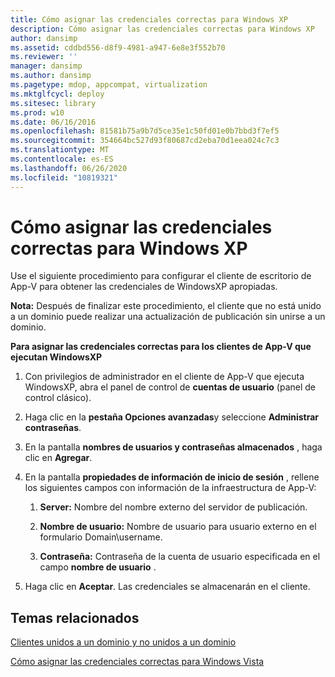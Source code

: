 ```yaml
---
title: Cómo asignar las credenciales correctas para Windows XP
description: Cómo asignar las credenciales correctas para Windows XP
author: dansimp
ms.assetid: cddbd556-d8f9-4981-a947-6e8e3f552b70
ms.reviewer: ''
manager: dansimp
ms.author: dansimp
ms.pagetype: mdop, appcompat, virtualization
ms.mktglfcycl: deploy
ms.sitesec: library
ms.prod: w10
ms.date: 06/16/2016
ms.openlocfilehash: 81581b75a9b7d5ce35e1c50fd01e0b7bbd3f7ef5
ms.sourcegitcommit: 354664bc527d93f80687cd2eba70d1eea024c7c3
ms.translationtype: MT
ms.contentlocale: es-ES
ms.lasthandoff: 06/26/2020
ms.locfileid: "10819321"
---
```

# Cómo asignar las credenciales correctas para Windows XP


Use el siguiente procedimiento para configurar el cliente de escritorio de App-V para obtener las credenciales de WindowsXP apropiadas.

**Nota:**  Después de finalizar este procedimiento, el cliente que no está unido a un dominio puede realizar una actualización de publicación sin unirse a un dominio.

 

**Para asignar las credenciales correctas para los clientes de App-V que ejecutan WindowsXP**

1.  Con privilegios de administrador en el cliente de App-V que ejecuta WindowsXP, abra el panel de control de **cuentas de usuario** (panel de control clásico).

2.  Haga clic en la **pestaña Opciones avanzadas**y seleccione **Administrar contraseñas**.

3.  En la pantalla **nombres de usuarios y contraseñas almacenados** , haga clic en **Agregar**.

4.  En la pantalla **propiedades de información de inicio de sesión** , rellene los siguientes campos con información de la infraestructura de App-V:

    1.  **Server:** Nombre del nombre externo del servidor de publicación.

    2.  **Nombre de usuario:** Nombre de usuario para usuario externo en el formulario Domain\\username.

    3.  **Contraseña:** Contraseña de la cuenta de usuario especificada en el campo **nombre de usuario** .

5.  Haga clic en **Aceptar**. Las credenciales se almacenarán en el cliente.

## Temas relacionados


[Clientes unidos a un dominio y no unidos a un dominio](domain-joined-and-non-domain-joined-clients.md)

[Cómo asignar las credenciales correctas para Windows Vista](how-to-assign--the-proper-credentials-for-windows-vista.md)

 

 





